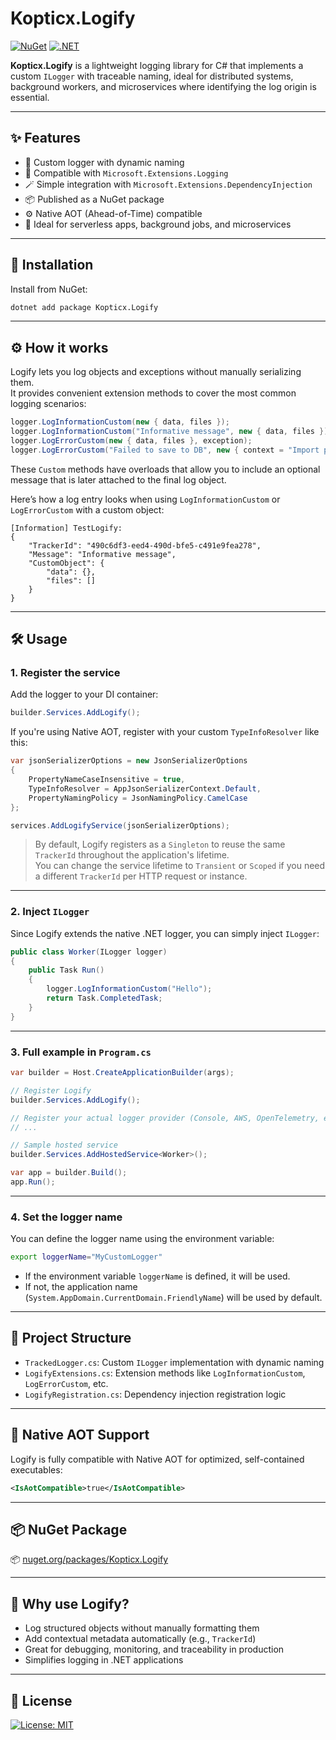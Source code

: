 # Kopticx.Logify

[![NuGet](https://img.shields.io/nuget/v/Kopticx.Logify?style=flat-square)](https://www.nuget.org/packages/Kopticx.Logify)
[![.NET](https://img.shields.io/badge/.NET-8.0-blue?style=flat-square)](https://dotnet.microsoft.com/en-us/download/dotnet/8.0)

**Kopticx.Logify** is a lightweight logging library for C# that implements a custom `ILogger` with traceable naming, ideal for distributed systems, background workers, and microservices where identifying the log origin is essential.

---

## ✨ Features

- 🔧 Custom logger with dynamic naming
- 🧩 Compatible with `Microsoft.Extensions.Logging`
- 🪄 Simple integration with `Microsoft.Extensions.DependencyInjection`
- 📦 Published as a NuGet package
- ⚙️ Native AOT (Ahead-of-Time) compatible
- 🧪 Ideal for serverless apps, background jobs, and microservices

---

## 🚀 Installation

Install from NuGet:

```bash
dotnet add package Kopticx.Logify
```

---

## ⚙️ How it works

Logify lets you log objects and exceptions without manually serializing them.  
It provides convenient extension methods to cover the most common logging scenarios:

```csharp
logger.LogInformationCustom(new { data, files });
logger.LogInformationCustom("Informative message", new { data, files });
logger.LogErrorCustom(new { data, files }, exception);
logger.LogErrorCustom("Failed to save to DB", new { context = "Import process", id }, exception);
```

These `Custom` methods have overloads that allow you to include an optional message that is later attached to the final log object.

Here’s how a log entry looks when using `LogInformationCustom` or `LogErrorCustom` with a custom object:

```text
[Information] TestLogify: 
{
    "TrackerId": "490c6df3-eed4-490d-bfe5-c491e9fea278",
    "Message": "Informative message",
    "CustomObject": {
        "data": {},
        "files": []
    }
}
```

---

## 🛠️ Usage

### 1. Register the service

Add the logger to your DI container:

```csharp
builder.Services.AddLogify();
```

If you're using Native AOT, register with your custom `TypeInfoResolver` like this:

```csharp
var jsonSerializerOptions = new JsonSerializerOptions
{
    PropertyNameCaseInsensitive = true,
    TypeInfoResolver = AppJsonSerializerContext.Default,
    PropertyNamingPolicy = JsonNamingPolicy.CamelCase
};

services.AddLogifyService(jsonSerializerOptions);
```

> By default, Logify registers as a `Singleton` to reuse the same `TrackerId` throughout the application's lifetime.  
> You can change the service lifetime to `Transient` or `Scoped` if you need a different `TrackerId` per HTTP request or instance.

---

### 2. Inject `ILogger`

Since Logify extends the native .NET logger, you can simply inject `ILogger`:

```csharp
public class Worker(ILogger logger)
{
    public Task Run()
    {
        logger.LogInformationCustom("Hello");
        return Task.CompletedTask;
    }
}
```

---

### 3. Full example in `Program.cs`

```csharp
var builder = Host.CreateApplicationBuilder(args);

// Register Logify
builder.Services.AddLogify();

// Register your actual logger provider (Console, AWS, OpenTelemetry, etc.)
// ...

// Sample hosted service
builder.Services.AddHostedService<Worker>();

var app = builder.Build();
app.Run();
```

---

### 4. Set the logger name

You can define the logger name using the environment variable:

```bash
export loggerName="MyCustomLogger"
```

- If the environment variable `loggerName` is defined, it will be used.
- If not, the application name (`System.AppDomain.CurrentDomain.FriendlyName`) will be used by default.

---

## 📂 Project Structure

- `TrackedLogger.cs`: Custom `ILogger` implementation with dynamic naming
- `LogifyExtensions.cs`: Extension methods like `LogInformationCustom`, `LogErrorCustom`, etc.
- `LogifyRegistration.cs`: Dependency injection registration logic

---

## 🔐 Native AOT Support

Logify is fully compatible with Native AOT for optimized, self-contained executables:

```xml
<IsAotCompatible>true</IsAotCompatible>
```

---

## 📦 NuGet Package

📦 [nuget.org/packages/Kopticx.Logify](https://www.nuget.org/packages/Kopticx.Logify)

---

## 🧪 Why use Logify?

- Log structured objects without manually formatting them
- Add contextual metadata automatically (e.g., `TrackerId`)
- Great for debugging, monitoring, and traceability in production
- Simplifies logging in .NET applications

---

## 📝 License

[![License: MIT](https://img.shields.io/badge/License-MIT-yellow.svg)](./LICENSE)